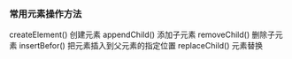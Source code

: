 ### 常用元素操作方法
createElement() 创建元素
appendChild()   添加子元素
removeChild()   删除子元素
insertBefor()   把元素插入到父元素的指定位置
replaceChild()  元素替换
